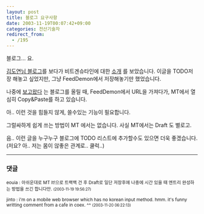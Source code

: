 ```yaml
---
layout: post
title: 블로그 요구사항
date: 2003-11-19T00:07:42+09:00
categories: 전산기술자
redirect_from:
  - /195
---
```


블로그... 요.

<a href="http://www.mithrandir.co.kr/mt/" target=bb>김도연님 블로그</a>를 보다가 비트겐슈타인에 대한 <a href="http://www.mithrandir.co.kr/mt/archives/2003/11/20031115_000396.html" target=bb>소개</a> 를 보았습니다. 이글을 TODO저장 해놓고 싶었지만, 그냥 FeedDemon에서 저장해놓기만 했었습니다.

나중에 <a href="/339" target=bb>보고왔다</a> 는 블로그를 올릴 때, FeedDemon에서 URL을 가져다가, MT에서 열심히 Copy&Paste를 하고 있습니다.

아.. 이런 것을 힘들지 않게, 쓸수있는 기능이 필요합니다.

그럴싸하게 쉽게 쓰는 방법이 MT 에서는 없습니다. 사실 MT에서는 Draft 도 별로고.

음.. 이런 글을 누구누구 블로그에 TODO 리스트에 추가할수도 있으면 더욱 좋겠습니다. (저요? 아.. 저는 몸이 않좋은 관계로.. 쿨럭..)

* * *

### 댓글



<!--- cmt:428 --->
<!--- mail: --->
<!--- parent:0 --->

<small>eouia : 아쉬운대로 MT It!으로 트랙백 건 후 Draft로 일단 저장후에 나중에 시간 있을 때 엔트리 완성하는 방법을 쓰긴 합니다만. <small>(2003-11-19 19:56:27)</small></small>


<!--- cmt:429 --->
<!--- mail: --->
<!--- parent:0 --->

<small>jinto : i'm on a mobile web browser which has no korean input method. hmm. it's funny writting comment from a cafe in coex. ^^ <small>(2003-11-20 06:22:13)</small></small>


